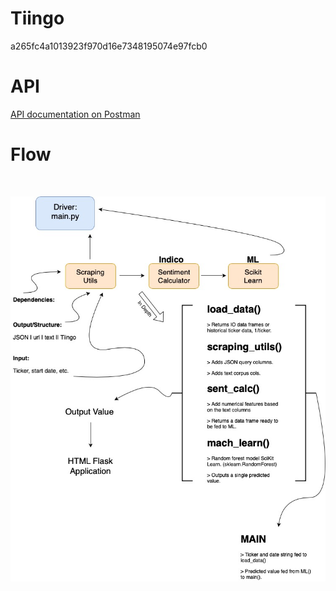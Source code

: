 # Tiingo 
a265fc4a1013923f970d16e7348195074e97fcb0

# API
[API documentation on Postman](https://documenter.getpostman.com/view/8309272/SVYnSgEo?version=latest)

# Flow
<br>

![FlowChart](/meta/FlowChart.jpg)

